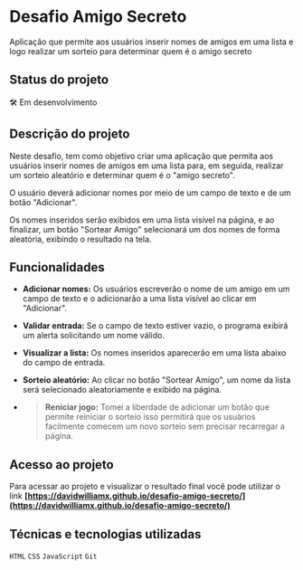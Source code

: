 # Desafio Amigo Secreto
Aplicação que permite aos usuários inserir nomes de amigos em uma lista e logo realizar um sorteio para determinar quem é o amigo secreto

## Status do projeto
🛠️ Em desenvolvimento

## Descrição do projeto
Neste desafio, tem como objetivo criar uma aplicação que permita aos usuários inserir nomes de amigos em uma lista para, em seguida, realizar um sorteio aleatório e determinar quem é o "amigo secreto".

O usuário deverá adicionar nomes por meio de um campo de texto e de um botão "Adicionar".

Os nomes inseridos serão exibidos em uma lista visível na página, e ao finalizar, um botão "Sortear Amigo" selecionará um dos nomes de forma aleatória, exibindo o resultado na tela.

## Funcionalidades
- **Adicionar nomes:** Os usuários escreverão o nome de um amigo em um campo de texto e o adicionarão a uma lista visível ao clicar em "Adicionar".

- **Validar entrada:** Se o campo de texto estiver vazio, o programa exibirá um alerta solicitando um nome válido.

- **Visualizar a lista:** Os nomes inseridos aparecerão em uma lista abaixo do campo de entrada.

- **Sorteio aleatório:** Ao clicar no botão "Sortear Amigo", um nome da lista será selecionado aleatoriamente e exibido na página.

- > **Reniciar jogo:** Tomei a liberdade de adicionar um botão que permite reiniciar o sorteio isso permitirá que os usuários facilmente comecem um novo sorteio sem precisar recarregar a página.

## Acesso ao projeto
Para acessar ao projeto e visualizar o resultado final você pode utilizar o link
**[https://davidwilliamx.github.io/desafio-amigo-secreto/](https://davidwilliamx.github.io/desafio-amigo-secreto/)**

## Técnicas e tecnologias utilizadas
`HTML`
`CSS`
`JavaScript`
`Git`